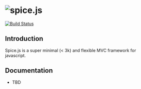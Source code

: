 ![spice.js](http://www.3den.org/spicejs/images/spicejs.png)
======
[![Build Status](https://travis-ci.org/3den/spicejs.svg?branch=master)](https://travis-ci.org/3den/spicejs)

## Introduction

Spice.js is a super minimal (< 3k) and flexible MVC framework for javascript.

## Documentation

* TBD
